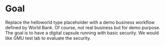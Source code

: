 # Goal

Replace the helloworld type placeholder with a demo business workflow defined by World Bank. Of course, not real business but for demo purpose. 
The goal is to have a digital capsule running with basic security. We would like GMU test lab to evaluate the security. 

